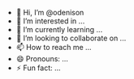 - 👋 Hi, I’m @odenison
- 👀 I’m interested in ...
- 🌱 I’m currently learning ...
- 💞️ I’m looking to collaborate on ...
- 📫 How to reach me ...
- 😄 Pronouns: ...
- ⚡ Fun fact: ...

<!---
odenison/odenison is a ✨ special ✨ repository because its `README.md` (this file) appears on your GitHub profile.
You can click the Preview link to take a look at your changes.
--->
